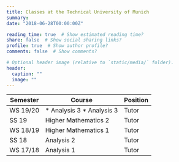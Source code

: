 ```yaml
---
title: Classes at the Technical University of Munich
summary:
date: "2018-06-28T00:00:00Z"

reading_time: true  # Show estimated reading time?
share: false  # Show social sharing links?
profile: true  # Show author profile?
comments: false  # Show comments?

# Optional header image (relative to `static/media/` folder).
header:
  caption: ""
  image: ""
---
```

| Semester          | Course                    | Position           |
| ------------------| ------------------------- | -------------------|
| WS 19/20          | * Analysis 3     * Analysis 3           | Tutor              |
| SS 19             | Higher Mathematics 2      | Tutor              |
| WS 18/19          | Higher Mathematics 1      | Tutor              |
| SS 18             | Analysis 2                | Tutor              |
| WS 17/18          | Analysis 1                | Tutor              |
